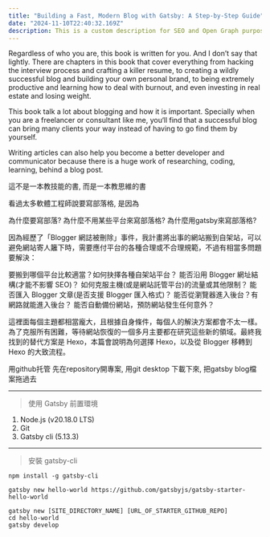 ```yaml
---
title: "Building a Fast, Modern Blog with Gatsby: A Step-by-Step Guide"
date: "2024-11-10T22:40:32.169Z"
description: This is a custom description for SEO and Open Graph purposes, rather than the default generated excerpt. Simply add a description field to the frontmatter.
---
```


Regardless of who you are, this book is written for you. And I don’t say
that lightly. There are chapters in this book that cover everything from
hacking the interview process and crafting a killer resume, to creating a
wildly successful blog and building your own personal brand, to being
extremely productive and learning how to deal with burnout, and even
investing in real estate and losing weight. 

This book talk a lot about blogging and how it is important. Specially when you are a freelancer or consultant like me, you‘ll find that a successful blog can bring many clients your way instead of having to go find them by yourself.

Writing articles can also help you become a better developer and communicator because there is a huge work of researching, coding, learning, behind a blog post.

這不是一本教技能的書, 而是一本教思維的書

看過太多軟體工程師說要寫部落格, 是因為


為什麼要寫部落? 
為什麼不用某些平台來寫部落格?
為什麼用gatsby來寫部落格?

因為經歷了「Blogger 網誌被刪除」事件，我計畫將出事的網站搬到自架站，可以避免網站寄人籬下時，需要應付平台的各種合理或不合理規範，不過有相當多問題要解決：

要搬到哪個平台比較適當？如何抉擇各種自架站平台？
能否沿用 Blogger 網址結構(才能不影響 SEO)？
如何克服主機(或是網站託管平台)的流量或其他限制？
能否匯入 Blogger 文章(是否支援 Blogger 匯入格式)？
能否從瀏覽器進入後台？有網路就能進入後台？
能否自動備份網站，預防網站發生任何意外？

這裡面每個主題都相當龐大，且根據自身條件，每個人的解決方案都會不太一樣。為了克服所有困難，等待網站恢復的一個多月主要都在研究這些新的領域。最終我找到的替代方案是 Hexo，本篇會說明為何選擇 Hexo，以及從 Blogger 移轉到 Hexo 的大致流程。

用github托管
先在repository開專案, 用git desktop 下載下來, 把gatsby blog檔案拖過去


---


> 使用 Gatsby 前置環境

1. Node.js (v20.18.0 LTS)
2. Git
3. Gatsby cli (5.13.3)

---

> 安裝 gatsby-cli

```shell
npm install -g gatsby-cli
```

```shell
gatsby new hello-world https://github.com/gatsbyjs/gatsby-starter-hello-world
```

```shell
gatsby new [SITE_DIRECTORY_NAME] [URL_OF_STARTER_GITHUB_REPO]
cd hello-world
gatsby develop
```